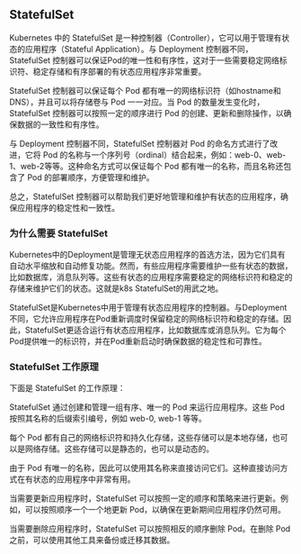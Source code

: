 ## StatefulSet
Kubernetes 中的 StatefulSet 是一种控制器（Controller），它可以用于管理有状态的应用程序（Stateful Application）。与 Deployment 控制器不同，StatefulSet 控制器可以保证Pod的唯一性和有序性，这对于一些需要稳定网络标识符、稳定存储和有序部署的有状态应用程序非常重要。

StatefulSet 控制器可以保证每个 Pod 都有唯一的网络标识符（如hostname和DNS），并且可以将存储卷与 Pod 一一对应。当 Pod 的数量发生变化时，StatefulSet 控制器可以按照一定的顺序进行 Pod 的创建、更新和删除操作，以确保数据的一致性和有序性。

与 Deployment 控制器不同，StatefulSet 控制器对 Pod 的命名方式进行了改进，它将 Pod 的名称与一个序列号（ordinal）结合起来，例如：web-0、web-1、web-2等等。这种命名方式可以保证每个 Pod 都有唯一的名称，而且名称还包含了 Pod 的部署顺序，方便管理和维护。

总之，StatefulSet 控制器可以帮助我们更好地管理和维护有状态的应用程序，确保应用程序的稳定性和一致性。

### 为什么需要 StatefulSet
Kubernetes中的Deployment是管理无状态应用程序的首选方法，因为它们具有自动水平缩放和自动修复功能。然而，有些应用程序需要维护一些有状态的数据，比如数据库，消息队列等。这些有状态的应用程序需要稳定的网络标识符和稳定的存储来维护它们的状态。这就是k8s StatefulSet的用武之地。

StatefulSet是Kubernetes中用于管理有状态应用程序的控制器。与Deployment不同，它允许应用程序在Pod重新调度时保留稳定的网络标识符和稳定的存储。因此，StatefulSet更适合运行有状态应用程序，比如数据库或消息队列。它为每个Pod提供唯一的标识符，并在Pod重新启动时确保数据的稳定性和可靠性。

### StatefulSet 工作原理
下面是 StatefulSet 的工作原理：

StatefulSet 通过创建和管理一组有序、唯一的 Pod 来运行应用程序。这些 Pod 按照其名称的后缀索引编号，例如 web-0, web-1 等等。

每个 Pod 都有自己的网络标识符和持久化存储，这些存储可以是本地存储，也可以是网络存储。这些存储可以是静态的，也可以是动态的。

由于 Pod 有唯一的名称，因此可以使用其名称来直接访问它们。这种直接访问方式在有状态的应用程序中非常有用。

当需要更新应用程序时，StatefulSet 可以按照一定的顺序和策略来进行更新。例如，可以按照顺序一个一个地更新 Pod，以确保在更新期间应用程序仍然可用。

当需要删除应用程序时，StatefulSet 可以按照相反的顺序删除 Pod。在删除 Pod 之前，可以使用其他工具来备份或迁移其数据。